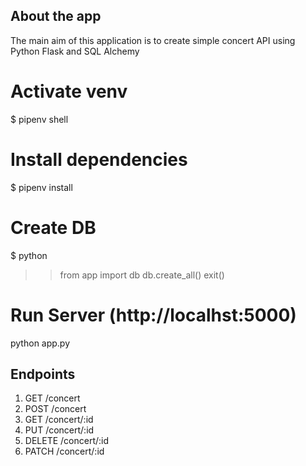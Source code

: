 ## About the app

The main aim of this application is to create simple concert API using Python Flask and SQL Alchemy

# Activate venv

\$ pipenv shell

# Install dependencies

\$ pipenv install

# Create DB

\$ python

> > from app import db
> > db.create_all()
> > exit()

# Run Server (http://localhst:5000)

python app.py

## Endpoints

1. GET /concert
2. POST /concert
3. GET /concert/:id
4. PUT /concert/:id
5. DELETE /concert/:id
6. PATCH /concert/:id
